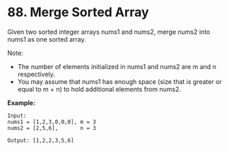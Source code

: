 # 88. Merge Sorted Array
Given two sorted integer arrays nums1 and nums2, merge nums2 into nums1 as one sorted array.

Note:

 - The number of elements initialized in nums1 and nums2 are m and n respectively.
 - You may assume that nums1 has enough space (size that is greater or equal to m + n) to hold additional elements from nums2.

**Example:**
```
Input:
nums1 = [1,2,3,0,0,0], m = 3
nums2 = [2,5,6],       n = 3

Output: [1,2,2,3,5,6]
```